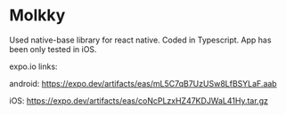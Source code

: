 # Molkky

Used native-base library for react native. Coded in Typescript. App has been only tested in iOS.

expo.io links: 

android: https://expo.dev/artifacts/eas/mL5C7qB7UzUSw8LfBSYLaF.aab

iOS: https://expo.dev/artifacts/eas/coNcPLzxHZ47KDJWaL41Hy.tar.gz
